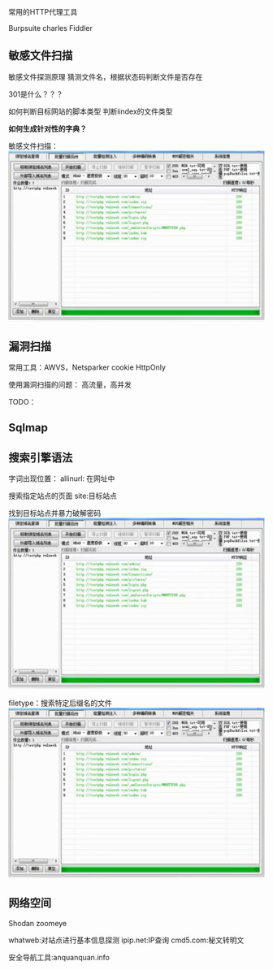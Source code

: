 常用的HTTP代理工具

Burpsuite 
charles 
Fiddler 


## 敏感文件扫描
敏感文件探测原理
猜测文件名，根据状态码判断文件是否存在


301是什么？？？

如何判断目标网站的脚本类型
判断iindex的文件类型

**如何生成针对性的字典？**


敏感文件扫描：
![1.png](./images/1.png)


## 漏洞扫描
常用工具：AWVS，Netsparker 
cookie HttpOnly 

使用漏洞扫描的问题：
高流量，高并发

TODO： 



## Sqlmap


## 搜索引擎语法
字词出现位置：
allinurl:  在网址中

搜索指定站点的页面
site:目标站点

找到目标站点并暴力破解密码
![2.png](./images/1.png)

filetype：搜索特定后缀名的文件
![3.png](./images/1.png)


## 网络空间
Shodan
zoomeye

whatweb:对站点进行基本信息探测
ipip.net:IP查询
cmd5.com:秘文转明文

安全导航工具:anquanquan.info

